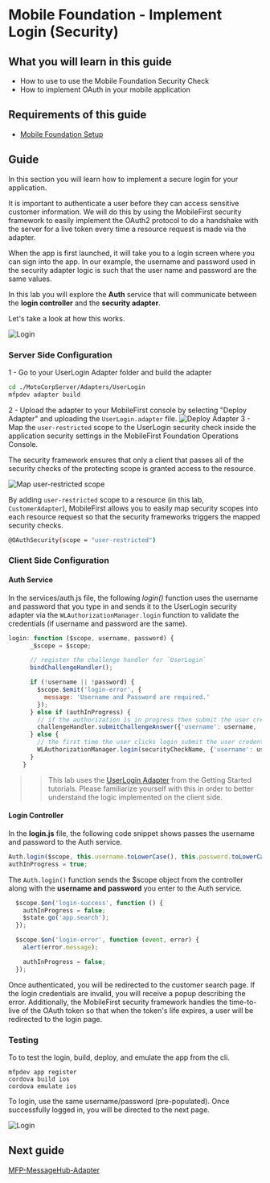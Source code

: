 #  Mobile Foundation - Implement Login (Security)

## What you will learn in this guide

- How to use to use the Mobile Foundation Security Check
- How to implement OAuth in your mobile application

## Requirements of this guide

- [Mobile Foundation Setup](/Lab/Contents/MFP-Setup-Mobile-Foundation-on-Bluemix/Readme.md)

## Guide

In this section you will learn how to implement a secure login for your application.
  
It is important to authenticate a user before they can access sensitive customer information. 
We will do this by using the MobileFirst security framework to easily implement the OAuth2 protocol to do a handshake with the server for a live token every time a resource request is made via the adapter.

When the app is first launched, it will take you to a login screen where you can sign into the app.
In our example, the username and password used in the security adapter logic is such that the user name and password are the same values.

In this lab you will explore the **Auth** service that will communicate between the **login controller** and the **security adapter**.

Let's take a look at how this works.
 
![Login](login.png)

### Server Side Configuration

1 - Go to your UserLogin Adapter folder and build the adapter
```bash
cd ./MotoCorpServer/Adapters/UserLogin
mfpdev adapter build
```
2 - Upload the adapter to your MobileFirst console by selecting "Deploy Adapter" and uploading the `UserLogin.adapter` file.
![Deploy Adapter](upload-login-adapter.png)
3 - Map the `user-restricted` scope to the UserLogin security check inside the application security settings in the MobileFirst Foundation Operations Console.

The security framework ensures that only a client that passes all of the security checks of the protecting scope is granted access to the resource.

![Map user-restricted scope](login-security-check.png)

By adding `user-restricted` scope to a resource (in this lab, `CustomerAdapter`), MobileFirst allows you to easily map security scopes into each resource request so that the security frameworks triggers the mapped security checks.

```bash
@OAuthSecurity(scope = "user-restricted")
```

### Client Side Configuration 

#### Auth Service

In the services/auth.js file, the following *login()* function uses the username and password that you type in and sends it to the UserLogin security adapter via the `WLAuthorizationManager.login` function to validate the credentials (if username and password are the same).

```js
login: function ($scope, username, password) {
      _$scope = $scope;

      // register the challenge handler for `UserLogin`
      bindChallengeHandler();

      if (!username || !password) {
        $scope.$emit('login-error', {
          message: 'Username and Password are required.'
        });
      } else if (authInProgress) {
        // if the authorization is in progress then submit the user credentials to the challenge handler
        challengeHandler.submitChallengeAnswer({'username': username, 'password': password});
      } else {
        // the first time the user clicks login submit the user credentials along with the security check name `UserLogin`
        WLAuthorizationManager.login(securityCheckName, {'username': username, 'password': password});
      }
    }
```

> > This lab uses the [UserLogin Adapter](https://mobilefirstplatform.ibmcloud.com/tutorials/en/foundation/8.0/authentication-and-security/user-authentication/security-check/) from the Getting Started tutorials. Please familiarize yourself with this in order to better understand the logic implemented on the client side.

#### Login Controller

In the **login.js** file, the following code snippet shows passes the username and password to the Auth service.

```js
Auth.login($scope, this.username.toLowerCase(), this.password.toLowerCase());
authInProgress = true;
```

The `Auth.login()` function sends the $scope object from the controller along with the **username and password** you enter to the Auth service.

```js
  $scope.$on('login-success', function () {
    authInProgress = false;
    $state.go('app.search');
  });

  $scope.$on('login-error', function (event, error) {
    alert(error.message);

    authInProgress = false;
  });
```

Once authenticated, you will be redirected to the customer search page.
If the login credentials are invalid, you will receive a popup describing the error.
Additionally, the MobileFirst security framework handles the time-to-live of the OAuth token so that when the token's life expires, a user will be redirected to the login page.

### Testing

To to test the login, build, deploy, and emulate the app from the cli.

```
mfpdev app register
cordova build ios
cordova emulate ios
``` 

To login, use the same username/password (pre-populated). Once successfully logged in, you will be directed to the next page.

![Login](login.gif)

## Next guide

[MFP-MessageHub-Adapter](/Lab/Contents/MFP-MessageHub-Adapter/Readme.md)  
